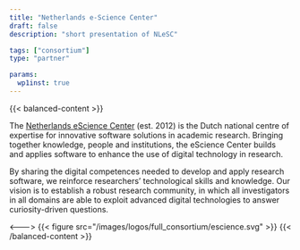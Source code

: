 ```yaml
---
title: "Netherlands e-Science Center"
draft: false
description: "short presentation of NLeSC"

tags: ["consortium"]
type: "partner"

params:
  wp1inst: true
---
```


{{< balanced-content >}}

The [Netherlands eScience Center](https://www.esciencecenter.nl) (est. 2012) is the Dutch national centre of expertise for innovative software solutions in academic research. Bringing together knowledge, people and institutions, the eScience Center builds and applies software to enhance the use of digital technology in research. 

By sharing the digital competences needed to develop and apply research software, we reinforce researchers’ technological skills and knowledge. Our vision is to establish a robust research community, in which all investigators in all domains are able to exploit advanced digital technologies to answer curiosity-driven questions.

<--->
{{< figure src="/images/logos/full_consortium/escience.svg" >}}
{{< /balanced-content >}}

